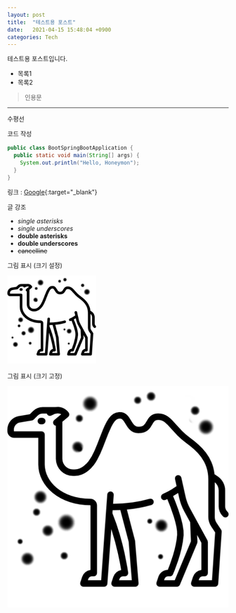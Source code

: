 ```yaml
---
layout: post
title:  "테스트용 포스트"
date:   2021-04-15 15:48:04 +0900
categories: Tech
---
```


테스트용 포스트입니다.

* 목록1
* 목록2

> 인용문

- - -
수평선

코드 작성

```java
public class BootSpringBootApplication {
  public static void main(String[] args) {
    System.out.println("Hello, Honeymon");
  }
}
```

링크 : [Google](http://www.google.com){:target="_blank"}

글 강조

* *single asterisks*
* _single underscores_
* **double asterisks**
* __double underscores__
* ~~cancelline~~

그림 표시 (크기 설정)

<img src="/assets/img/2021-04-15-test/camel.png" width="40%" height="30%" title="Camel" alt="Camel" />

그림 표시 (크기 고정)

![Alt text](/assets/img/2021-04-15-test/camel.png "Camel")